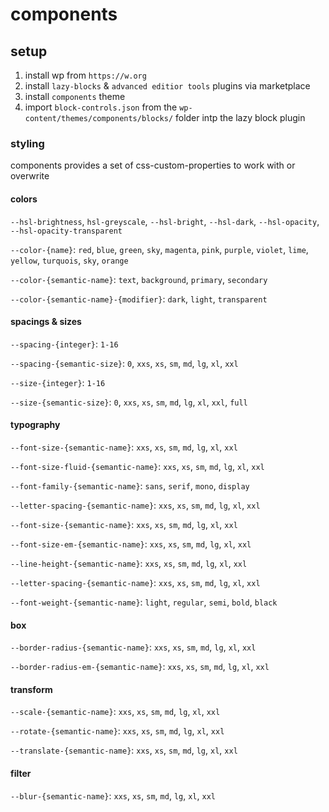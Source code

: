 # components

## setup
1. install wp from `https://w.org`
2. install `lazy-blocks` & `advanced editior tools` plugins via marketplace
3. install `components` theme
4. import `block-controls.json` from the `wp-content/themes/components/blocks/` folder intp the lazy block plugin
### styling

components provides a set of css-custom-properties to work with or overwrite

#### colors 

`--hsl-brightness`, `hsl-greyscale`, `--hsl-bright`, `--hsl-dark`, `--hsl-opacity`, `--hsl-opacity-transparent`

`--color-{name}`: `red`, `blue`, `green`, `sky`, `magenta`, `pink`, `purple`, `violet`, `lime`, `yellow`, `turquois`, `sky`, `orange`

`--color-{semantic-name}`: `text`, `background`, `primary`, `secondary`

`--color-{semantic-name}-{modifier}`: `dark`, `light`, `transparent`

#### spacings & sizes

`--spacing-{integer}`: `1-16`

`--spacing-{semantic-size}`: `0`, `xxs`, `xs`, `sm`, `md`, `lg`, `xl`, `xxl`

`--size-{integer}`: `1-16`

`--size-{semantic-size}`: `0`, `xxs`, `xs`, `sm`, `md`, `lg`, `xl`, `xxl`, `full`

#### typography

`--font-size-{semantic-name}`: `xxs`, `xs`, `sm`, `md`, `lg`, `xl`, `xxl`

`--font-size-fluid-{semantic-name}`: `xxs`, `xs`, `sm`, `md`, `lg`, `xl`, `xxl`

`--font-family-{semantic-name}`: `sans`, `serif`, `mono`, `display`

`--letter-spacing-{semantic-name}`: `xxs`, `xs`, `sm`, `md`, `lg`, `xl`, `xxl`

`--font-size-{semantic-name}`: `xxs`, `xs`, `sm`, `md`, `lg`, `xl`, `xxl`

`--font-size-em-{semantic-name}`: `xxs`, `xs`, `sm`, `md`, `lg`, `xl`, `xxl`

`--line-height-{semantic-name}`: `xxs`, `xs`, `sm`, `md`, `lg`, `xl`, `xxl`

`--letter-spacing-{semantic-name}`: `xxs`, `xs`, `sm`, `md`, `lg`, `xl`, `xxl`

`--font-weight-{semantic-name}`: `light`, `regular`, `semi`, `bold`, `black`

#### box

`--border-radius-{semantic-name}`: `xxs`, `xs`, `sm`, `md`, `lg`, `xl`, `xxl`

`--border-radius-em-{semantic-name}`: `xxs`, `xs`, `sm`, `md`, `lg`, `xl`, `xxl`

#### transform

`--scale-{semantic-name}`: `xxs`, `xs`, `sm`, `md`, `lg`, `xl`, `xxl`

`--rotate-{semantic-name}`: `xxs`, `xs`, `sm`, `md`, `lg`, `xl`, `xxl`

`--translate-{semantic-name}`: `xxs`, `xs`, `sm`, `md`, `lg`, `xl`, `xxl`

#### filter

`--blur-{semantic-name}`: `xxs`, `xs`, `sm`, `md`, `lg`, `xl`, `xxl`
